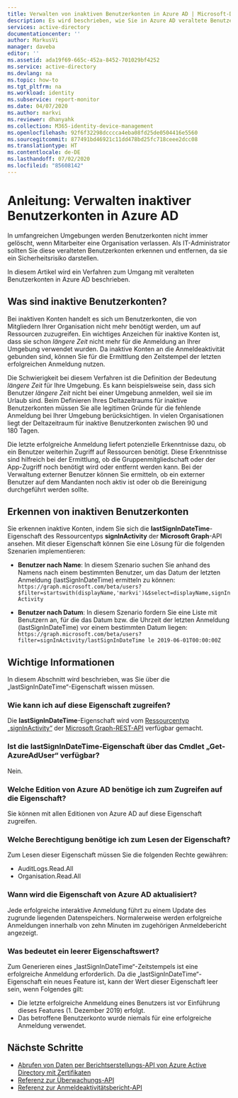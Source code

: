 ```yaml
---
title: Verwalten von inaktiven Benutzerkonten in Azure AD | Microsoft-Dokumentation
description: Es wird beschrieben, wie Sie in Azure AD veraltete Benutzerkonten erkennen und entfernen.
services: active-directory
documentationcenter: ''
author: MarkusVi
manager: daveba
editor: ''
ms.assetid: ada19f69-665c-452a-8452-701029bf4252
ms.service: active-directory
ms.devlang: na
ms.topic: how-to
ms.tgt_pltfrm: na
ms.workload: identity
ms.subservice: report-monitor
ms.date: 04/07/2020
ms.author: markvi
ms.reviewer: dhanyahk
ms.collection: M365-identity-device-management
ms.openlocfilehash: 92f6f32298dcccca4eba08fd25de0504416e5560
ms.sourcegitcommit: 877491bd46921c11dd478bd25fc718ceee2dcc08
ms.translationtype: HT
ms.contentlocale: de-DE
ms.lasthandoff: 07/02/2020
ms.locfileid: "85608142"
---
```

# <a name="how-to-manage-inactive-user-accounts-in-azure-ad"></a>Anleitung: Verwalten inaktiver Benutzerkonten in Azure AD

In umfangreichen Umgebungen werden Benutzerkonten nicht immer gelöscht, wenn Mitarbeiter eine Organisation verlassen. Als IT-Administrator sollten Sie diese veralteten Benutzerkonten erkennen und entfernen, da sie ein Sicherheitsrisiko darstellen.

In diesem Artikel wird ein Verfahren zum Umgang mit veralteten Benutzerkonten in Azure AD beschrieben. 

## <a name="what-are-inactive-user-accounts"></a>Was sind inaktive Benutzerkonten?

Bei inaktiven Konten handelt es sich um Benutzerkonten, die von Mitgliedern Ihrer Organisation nicht mehr benötigt werden, um auf Ressourcen zuzugreifen. Ein wichtiges Anzeichen für inaktive Konten ist, dass sie schon *längere Zeit* nicht mehr für die Anmeldung an Ihrer Umgebung verwendet wurden. Da inaktive Konten an die Anmeldeaktivität gebunden sind, können Sie für die Ermittlung den Zeitstempel der letzten erfolgreichen Anmeldung nutzen. 

Die Schwierigkeit bei diesem Verfahren ist die Definition der Bedeutung *längere Zeit* für Ihre Umgebung. Es kann beispielsweise sein, dass sich Benutzer *längere Zeit* nicht bei einer Umgebung anmelden, weil sie im Urlaub sind. Beim Definieren Ihres Deltazeitraums für inaktive Benutzerkonten müssen Sie alle legitimen Gründe für die fehlende Anmeldung bei Ihrer Umgebung berücksichtigen. In vielen Organisationen liegt der Deltazeitraum für inaktive Benutzerkonten zwischen 90 und 180 Tagen. 

Die letzte erfolgreiche Anmeldung liefert potenzielle Erkenntnisse dazu, ob ein Benutzer weiterhin Zugriff auf Ressourcen benötigt.  Diese Erkenntnisse sind hilfreich bei der Ermittlung, ob die Gruppenmitgliedschaft oder der App-Zugriff noch benötigt wird oder entfernt werden kann. Bei der Verwaltung externer Benutzer können Sie ermitteln, ob ein externer Benutzer auf dem Mandanten noch aktiv ist oder ob die Bereinigung durchgeführt werden sollte. 

    
## <a name="how-to-detect-inactive-user-accounts"></a>Erkennen von inaktiven Benutzerkonten

Sie erkennen inaktive Konten, indem Sie sich die **lastSignInDateTime**-Eigenschaft des Ressourcentyps **signInActivity** der **Microsoft Graph**-API ansehen. Mit dieser Eigenschaft können Sie eine Lösung für die folgenden Szenarien implementieren:

- **Benutzer nach Name**: In diesem Szenario suchen Sie anhand des Namens nach einem bestimmten Benutzer, um das Datum der letzten Anmeldung (lastSignInDateTime) ermitteln zu können: `https://graph.microsoft.com/beta/users?$filter=startswith(displayName,'markvi')&$select=displayName,signInActivity`

- **Benutzer nach Datum**: In diesem Szenario fordern Sie eine Liste mit Benutzern an, für die das Datum bzw. die Uhrzeit der letzten Anmeldung (lastSignInDateTime) vor einem bestimmten Datum liegen: `https://graph.microsoft.com/beta/users?filter=signInActivity/lastSignInDateTime le 2019-06-01T00:00:00Z`






## <a name="what-you-need-to-know"></a>Wichtige Informationen

In diesem Abschnitt wird beschrieben, was Sie über die „lastSignInDateTime“-Eigenschaft wissen müssen.

### <a name="how-can-i-access-this-property"></a>Wie kann ich auf diese Eigenschaft zugreifen?

Die **lastSignInDateTime**-Eigenschaft wird vom [Ressourcentyp „signInActivity“](https://docs.microsoft.com/graph/api/resources/signinactivity?view=graph-rest-beta) der [Microsoft Graph-REST-API](https://docs.microsoft.com/graph/overview?view=graph-rest-beta#whats-in-microsoft-graph) verfügbar gemacht.   

### <a name="is-the-lastsignindatetime-property-available-through-the-get-azureaduser-cmdlet"></a>Ist die lastSignInDateTime-Eigenschaft über das Cmdlet „Get-AzureAdUser“ verfügbar?

Nein.

### <a name="what-edition-of-azure-ad-do-i-need-to-access-the-property"></a>Welche Edition von Azure AD benötige ich zum Zugreifen auf die Eigenschaft?

Sie können mit allen Editionen von Azure AD auf diese Eigenschaft zugreifen.

### <a name="what-permission-do-i-need-to-read-the-property"></a>Welche Berechtigung benötige ich zum Lesen der Eigenschaft?

Zum Lesen dieser Eigenschaft müssen Sie die folgenden Rechte gewähren: 

- AuditLogs.Read.All
- Organisation.Read.All  


### <a name="when-does-azure-ad-update-the-property"></a>Wann wird die Eigenschaft von Azure AD aktualisiert?

Jede erfolgreiche interaktive Anmeldung führt zu einem Update des zugrunde liegenden Datenspeichers. Normalerweise werden erfolgreiche Anmeldungen innerhalb von zehn Minuten im zugehörigen Anmeldebericht angezeigt.
 

### <a name="what-does-a-blank-property-value-mean"></a>Was bedeutet ein leerer Eigenschaftswert?

Zum Generieren eines „lastSignInDateTime“-Zeitstempels ist eine erfolgreiche Anmeldung erforderlich. Da die „lastSignInDateTime“-Eigenschaft ein neues Feature ist, kann der Wert dieser Eigenschaft leer sein, wenn Folgendes gilt:

- Die letzte erfolgreiche Anmeldung eines Benutzers ist vor Einführung dieses Features (1. Dezember 2019) erfolgt.
- Das betroffene Benutzerkonto wurde niemals für eine erfolgreiche Anmeldung verwendet.

## <a name="next-steps"></a>Nächste Schritte

* [Abrufen von Daten per Berichtserstellungs-API von Azure Active Directory mit Zertifikaten](tutorial-access-api-with-certificates.md)
* [Referenz zur Überwachungs-API](https://developer.microsoft.com/graph/docs/api-reference/beta/resources/directoryaudit) 
* [Referenz zur Anmeldeaktivitätsbericht-API](https://developer.microsoft.com/graph/docs/api-reference/beta/resources/signin)
